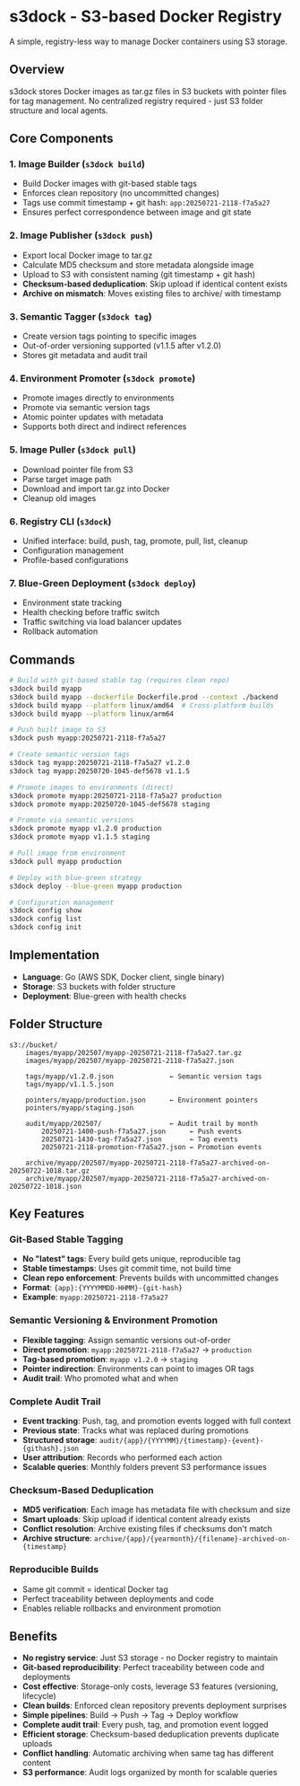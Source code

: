 # s3dock - S3-based Docker Registry

A simple, registry-less way to manage Docker containers using S3 storage.

## Overview

s3dock stores Docker images as tar.gz files in S3 buckets with pointer files for tag management. No centralized registry required - just S3 folder structure and local agents.

## Core Components

### 1. Image Builder (`s3dock build`)
- Build Docker images with git-based stable tags
- Enforces clean repository (no uncommitted changes)
- Tags use commit timestamp + git hash: `app:20250721-2118-f7a5a27`
- Ensures perfect correspondence between image and git state

### 2. Image Publisher (`s3dock push`)
- Export local Docker image to tar.gz
- Calculate MD5 checksum and store metadata alongside image
- Upload to S3 with consistent naming (git timestamp + git hash)
- **Checksum-based deduplication**: Skip upload if identical content exists
- **Archive on mismatch**: Moves existing files to archive/ with timestamp

### 3. Semantic Tagger (`s3dock tag`)
- Create version tags pointing to specific images
- Out-of-order versioning supported (v1.1.5 after v1.2.0)
- Stores git metadata and audit trail

### 4. Environment Promoter (`s3dock promote`)
- Promote images directly to environments
- Promote via semantic version tags
- Atomic pointer updates with metadata
- Supports both direct and indirect references

### 5. Image Puller (`s3dock pull`)
- Download pointer file from S3
- Parse target image path
- Download and import tar.gz into Docker
- Cleanup old images

### 6. Registry CLI (`s3dock`)
- Unified interface: build, push, tag, promote, pull, list, cleanup
- Configuration management
- Profile-based configurations

### 7. Blue-Green Deployment (`s3dock deploy`)
- Environment state tracking
- Health checking before traffic switch
- Traffic switching via load balancer updates
- Rollback automation

## Commands

```bash
# Build with git-based stable tag (requires clean repo)
s3dock build myapp
s3dock build myapp --dockerfile Dockerfile.prod --context ./backend
s3dock build myapp --platform linux/amd64  # Cross-platform builds
s3dock build myapp --platform linux/arm64

# Push built image to S3
s3dock push myapp:20250721-2118-f7a5a27

# Create semantic version tags
s3dock tag myapp:20250721-2118-f7a5a27 v1.2.0
s3dock tag myapp:20250720-1045-def5678 v1.1.5

# Promote images to environments (direct)
s3dock promote myapp:20250721-2118-f7a5a27 production
s3dock promote myapp:20250720-1045-def5678 staging

# Promote via semantic versions
s3dock promote myapp v1.2.0 production
s3dock promote myapp v1.1.5 staging

# Pull image from environment
s3dock pull myapp production

# Deploy with blue-green strategy
s3dock deploy --blue-green myapp production

# Configuration management
s3dock config show
s3dock config list
s3dock config init
```

## Implementation

- **Language**: Go (AWS SDK, Docker client, single binary)
- **Storage**: S3 buckets with folder structure
- **Deployment**: Blue-green with health checks

## Folder Structure

```
s3://bucket/
    images/myapp/202507/myapp-20250721-2118-f7a5a27.tar.gz
    images/myapp/202507/myapp-20250721-2118-f7a5a27.json
    
    tags/myapp/v1.2.0.json              ← Semantic version tags
    tags/myapp/v1.1.5.json
    
    pointers/myapp/production.json      ← Environment pointers
    pointers/myapp/staging.json
    
    audit/myapp/202507/                 ← Audit trail by month
        20250721-1400-push-f7a5a27.json      ← Push events
        20250721-1430-tag-f7a5a27.json       ← Tag events  
        20250721-2118-promotion-f7a5a27.json ← Promotion events
    
    archive/myapp/202507/myapp-20250721-2118-f7a5a27-archived-on-20250722-1018.tar.gz
    archive/myapp/202507/myapp-20250721-2118-f7a5a27-archived-on-20250722-1018.json
```

## Key Features

### Git-Based Stable Tagging
- **No "latest" tags**: Every build gets unique, reproducible tag
- **Stable timestamps**: Uses git commit time, not build time
- **Clean repo enforcement**: Prevents builds with uncommitted changes
- **Format**: `{app}:{YYYYMMDD-HHMM}-{git-hash}`
- **Example**: `myapp:20250721-2118-f7a5a27`

### Semantic Versioning & Environment Promotion
- **Flexible tagging**: Assign semantic versions out-of-order
- **Direct promotion**: `myapp:20250721-2118-f7a5a27` → `production`
- **Tag-based promotion**: `myapp v1.2.0` → `staging`
- **Pointer indirection**: Environments can point to images OR tags
- **Audit trail**: Who promoted what and when

### Complete Audit Trail
- **Event tracking**: Push, tag, and promotion events logged with full context
- **Previous state**: Tracks what was replaced during promotions
- **Structured storage**: `audit/{app}/{YYYYMM}/{timestamp}-{event}-{githash}.json`
- **User attribution**: Records who performed each action
- **Scalable queries**: Monthly folders prevent S3 performance issues

### Checksum-Based Deduplication
- **MD5 verification**: Each image has metadata file with checksum and size
- **Smart uploads**: Skip upload if identical content already exists
- **Conflict resolution**: Archive existing files if checksums don't match
- **Archive structure**: `archive/{app}/{yearmonth}/{filename}-archived-on-{timestamp}`

### Reproducible Builds
- Same git commit = identical Docker tag
- Perfect traceability between deployments and code
- Enables reliable rollbacks and environment promotion

## Benefits

- **No registry service**: Just S3 storage - no Docker registry to maintain
- **Git-based reproducibility**: Perfect traceability between code and deployments  
- **Cost effective**: Storage-only costs, leverage S3 features (versioning, lifecycle)
- **Clean builds**: Enforced clean repository prevents deployment surprises
- **Simple pipelines**: Build → Push → Tag → Deploy workflow
- **Complete audit trail**: Every push, tag, and promotion event logged
- **Efficient storage**: Checksum-based deduplication prevents duplicate uploads
- **Conflict handling**: Automatic archiving when same tag has different content
- **S3 performance**: Audit logs organized by month for scalable queries